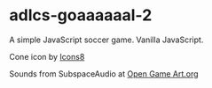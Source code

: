 # adlcs-goaaaaaal-2
A simple JavaScript soccer game. Vanilla JavaScript.

Cone icon by [Icons8](https://icons8.com/icon/mIzoTHt1zPIO/cone)

Sounds from SubspaceAudio at [Open Game Art.org](https://opengameart.org/content/512-sound-effects-8-bit-style)